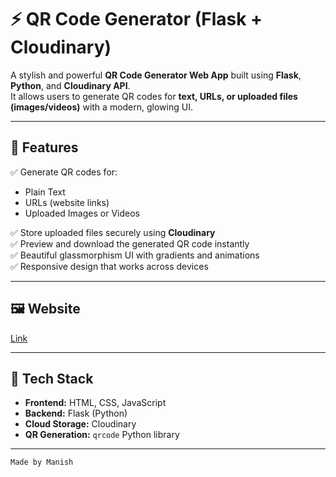 # ⚡ QR Code Generator (Flask + Cloudinary)

A stylish and powerful **QR Code Generator Web App** built using **Flask**, **Python**, and **Cloudinary API**.  
It allows users to generate QR codes for **text, URLs, or uploaded files (images/videos)** with a modern, glowing UI.

---

## 🚀 Features

✅ Generate QR codes for:
- Plain Text  
- URLs (website links)  
- Uploaded Images or Videos  

✅ Store uploaded files securely using **Cloudinary**  
✅ Preview and download the generated QR code instantly  
✅ Beautiful glassmorphism UI with gradients and animations  
✅ Responsive design that works across devices  

---

## 🖼️ Website

 [Link](https://qr-code-generator-8gl1.onrender.com/) 

---

## 🧩 Tech Stack

- **Frontend:** HTML, CSS, JavaScript  
- **Backend:** Flask (Python)  
- **Cloud Storage:** Cloudinary  
- **QR Generation:** `qrcode` Python library   

---

`Made by Manish`
